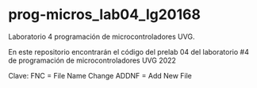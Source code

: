 # prog-micros_lab04_lg20168
Laboratorio 4 programación de microcontroladores UVG.

En este repositorio encontrarán el código del prelab 04 del laboratorio #4 de programación de microcontroladores UVG 2022

Clave: FNC = File Name Change ADDNF = Add New File
